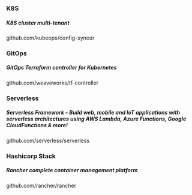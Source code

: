 ### K8S
##### K8S cluster multi-tenant
github.com/kubeops/config-syncer

### GitOps
##### GitOps Terraform controller for Kubernetes
github.com/weaveworks/tf-controller

### Serverless
##### Serverless Framework – Build web, mobile and IoT applications with serverless architectures using AWS Lambda, Azure Functions, Google CloudFunctions & more!
github.com/serverless/serverless

### Hashicorp Stack
##### Rancher complete container management platform
github.com/rancher/rancher

